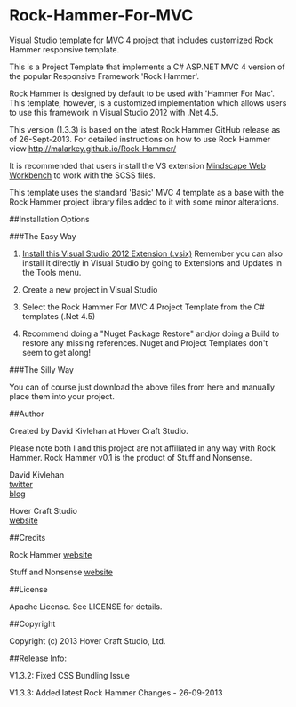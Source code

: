 Rock-Hammer-For-MVC
===================

Visual Studio template for MVC 4 project that includes customized Rock Hammer responsive template.

This is a Project Template that implements a C# ASP.NET MVC 4 version of the popular Responsive Framework 'Rock Hammer'.

Rock Hammer is designed by default to be used with 'Hammer For Mac'. This template, however, is a customized implementation which allows users to use this framework in Visual Studio 2012 with .Net 4.5.

This version (1.3.3) is based on the latest Rock Hammer GitHub release as of 26-Sept-2013. For detailed instructions on how to use Rock Hammer view http://malarkey.github.io/Rock-Hammer/

It is recommended that users install the VS extension [Mindscape Web Workbench](http://visualstudiogallery.msdn.microsoft.com/2b96d16a-c986-4501-8f97-8008f9db141a) to work with the SCSS files.

This template uses the standard 'Basic' MVC 4 template as a base with the Rock Hammer project library files added to it with some minor alterations.

##Installation Options

###The Easy Way

1. [Install this Visual Studio 2012 Extension (.vsix)](http://visualstudiogallery.msdn.microsoft.com/03e3117d-490b-4711-a2a1-cb36f5adc73e)
Remember you can also install it directly in Visual Studio by going to Extensions and Updates in the Tools menu.
2. Create a new project in Visual Studio
3. Select the Rock Hammer For MVC 4 Project Template from the C# templates (.Net 4.5)

4. Recommend doing a "Nuget Package Restore" and/or doing a Build to restore any missing references. Nuget and Project Templates don't seem to get along! 

###The Silly Way

You can of course just download the above files from here and manually place them into your project.

##Author

Created by David Kivlehan at Hover Craft Studio. 

Please note both I and this project are not affiliated in any way with Rock Hammer. Rock Hammer v0.1 is the product of Stuff and Nonsense.

David Kivlehan   
[twitter](http://www.twitter.com/funzeye)  
[blog](http://hovercraftie.tumblr.com/)  

Hover Craft Studio  
[website](http://www.hovercraftstudio.ie/) 

##Credits

Rock Hammer
[website](http://malarkey.github.io/Rock-Hammer/)

Stuff and Nonsense 
[website](http://stuffandnonsense.co.uk/)  

##License

Apache License. See LICENSE for details.

##Copyright

Copyright (c) 2013 Hover Craft Studio, Ltd.

 

##Release Info:

V1.3.2: Fixed CSS Bundling Issue

V1.3.3: Added latest Rock Hammer Changes - 26-09-2013
